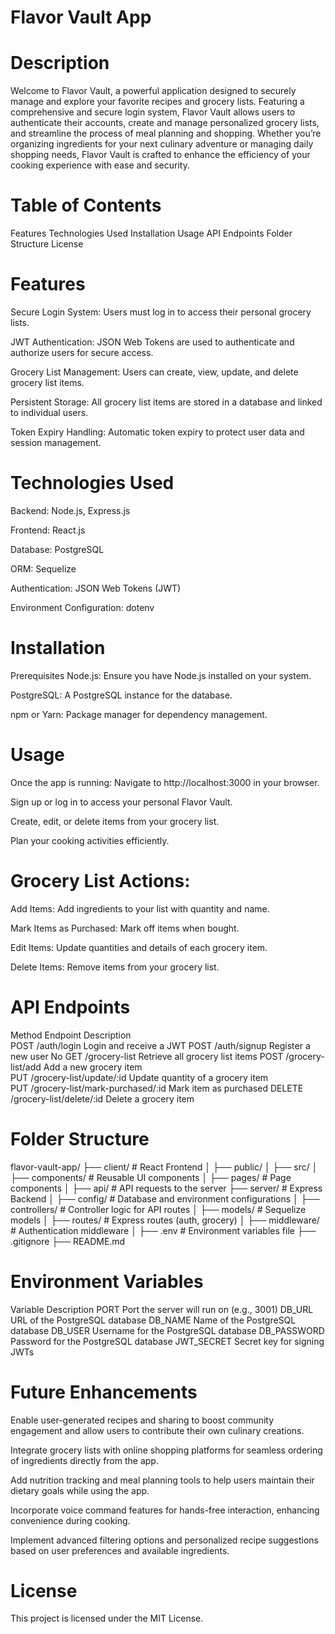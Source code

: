 # Flavor Vault App

# Description
Welcome to Flavor Vault, a powerful application designed to securely manage and explore your favorite recipes and grocery lists. Featuring a comprehensive and secure login system, Flavor Vault allows users to authenticate their accounts, create and manage personalized grocery lists, and streamline the process of meal planning and shopping. Whether you’re organizing ingredients for your next culinary adventure or managing daily shopping needs, Flavor Vault is crafted to enhance the efficiency of your cooking experience with ease and security.

# Table of Contents
Features
Technologies Used
Installation
Usage
API Endpoints
Folder Structure
License

# Features
Secure Login System: Users must log in to access their personal grocery lists.

JWT Authentication: JSON Web Tokens are used to authenticate and authorize users for secure access.

Grocery List Management: Users can create, view, update, and delete grocery list items.

Persistent Storage: All grocery list items are stored in a database and linked to individual users.

Token Expiry Handling: Automatic token expiry to protect user data and session management.

# Technologies Used
Backend: Node.js, Express.js

Frontend: React.js

Database: PostgreSQL

ORM: Sequelize

Authentication: JSON Web Tokens (JWT)

Environment Configuration: dotenv

# Installation

Prerequisites
Node.js: Ensure you have Node.js installed on your system.

PostgreSQL: A PostgreSQL instance for the database.

npm or Yarn: Package manager for dependency management.

# Usage

Once the app is running:
Navigate to http://localhost:3000 in your browser.

Sign up or log in to access your personal Flavor Vault.

Create, edit, or delete items from your grocery list.

Plan your cooking activities efficiently.

# Grocery List Actions:
Add Items: Add ingredients to your list with quantity and name.

Mark Items as Purchased: Mark off items when bought.

Edit Items: Update quantities and details of each grocery item.

Delete Items: Remove items from your grocery list.

# API Endpoints

Method	        Endpoint	                        Description	       
POST	        /auth/login	                        Login and receive a JWT	
POST	        /auth/signup	                    Register a new user	No
GET	            /grocery-list	                    Retrieve all grocery list items	
POST	        /grocery-list/add	                Add a new grocery item	
PUT	            /grocery-list/update/:id	        Update quantity of a grocery item	
PUT         	/grocery-list/mark-purchased/:id	Mark item as purchased
DELETE	        /grocery-list/delete/:id	        Delete a grocery item	

# Folder Structure

flavor-vault-app/
├── client/                  # React Frontend
│   ├── public/
│   ├── src/
│       ├── components/      # Reusable UI components
│       ├── pages/           # Page components
│       ├── api/             # API requests to the server
├── server/                  # Express Backend
│   ├── config/              # Database and environment configurations
│   ├── controllers/         # Controller logic for API routes
│   ├── models/              # Sequelize models
│   ├── routes/              # Express routes (auth, grocery)
│   ├── middleware/          # Authentication middleware
│   ├── .env                 # Environment variables file
├── .gitignore
├── README.md

# Environment Variables

Variable	         Description
PORT	             Port the server will run on (e.g., 3001)
DB_URL	             URL of the PostgreSQL database
DB_NAME	             Name of the PostgreSQL database
DB_USER	             Username for the PostgreSQL database
DB_PASSWORD	         Password for the PostgreSQL database
JWT_SECRET	         Secret key for signing JWTs

# Future Enhancements

Enable user-generated recipes and sharing to boost community engagement and allow users to contribute their own culinary creations.

Integrate grocery lists with online shopping platforms for seamless ordering of ingredients directly from the app.

Add nutrition tracking and meal planning tools to help users maintain their dietary goals while using the app.

Incorporate voice command features for hands-free interaction, enhancing convenience during cooking.

Implement advanced filtering options and personalized recipe suggestions based on user preferences and available ingredients.

# License

This project is licensed under the MIT License.


